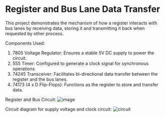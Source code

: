 # Register and Bus Lane Data Transfer
This project demonstrates the mechanism of how a register interacts with bus lanes by receiving data, storing it and transmitting it back when requested by other process.

Components Used:
1. 7805 Voltage Regulator: Ensures a stable 5V DC supply to power the circuit.
2. 555 Timer: Configured to generate a clock signal for synchronous operations
3. 74245 Transceiver: Facilitates bi-directional data transfer between the register and the bus lanes.
4. 74173 (4 x D Flip-Flops): Functions as the register to store and transfer data.

Register and Bus Circuit:
![image](https://github.com/user-attachments/assets/be379464-573b-474b-b409-05ae12fa6263)







Circuit diagram for supply voltage and clock circuit:
![circuit](https://github.com/user-attachments/assets/84216fbf-714f-4921-b444-0a135f0a47d1)


